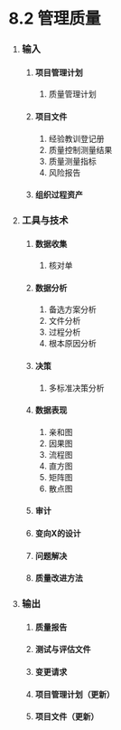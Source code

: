 # 8.2 管理质量

1. ### 输入

   1. #### 项目管理计划

      1. 质量管理计划

   2. #### 项目文件

      1. 经验教训登记册
      2. 质量控制测量结果
      3. 质量测量指标
      4. 风险报告

   3. #### 组织过程资产

2. ### 工具与技术

   1. #### 数据收集

      1. 核对单

   2. #### 数据分析

      1. 备选方案分析
      2. 文件分析
      3. 过程分析
      4. 根本原因分析

   3. #### 决策

      1. 多标准决策分析

   4. #### 数据表现

      1. 亲和图
      2. 因果图
      3. 流程图
      4. 直方图
      5. 矩阵图
      6. 散点图

   5. #### 审计

   6. #### 变向X的设计

   7. #### 问题解决

   8. #### 质量改进方法

3. ### 输出

   1. #### 质量报告

   2. #### 测试与评估文件

   3. #### 变更请求

   4. #### 项目管理计划（更新）

   5. #### 项目文件（更新）